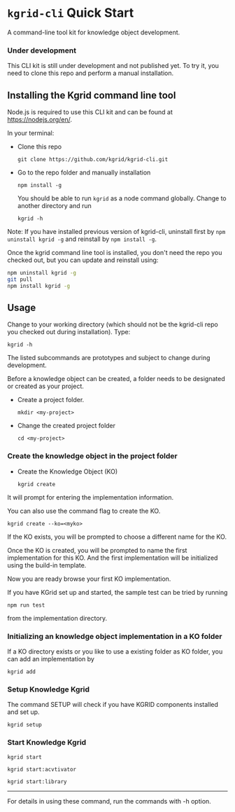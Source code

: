 # `kgrid-cli` Quick Start

A command-line tool kit for knowledge object development.

### Under development

This CLI kit is still under development and not published yet. To try it, you need to clone this repo and perform a manual installation.

## Installing the Kgrid command line tool

Node.js is required to use this CLI kit and can be found at https://nodejs.org/en/.

In your terminal:
- Clone this repo

  ` git clone https://github.com/kgrid/kgrid-cli.git `

- Go to the repo folder and manually installation

    `npm install -g`

    You should be able to run `kgrid` as a node command globally. Change to another directory and run

    `kgrid -h`

Note: If you have installed previous version of kgrid-cli, uninstall first by `npm uninstall kgrid -g` and reinstall by `npm install -g`.

Once the kgrid command line tool is installed, you don't need the repo you checked out, but you can update and reinstall using:

```bash
npm uninstall kgrid -g
git pull
npm install kgrid -g
```

## Usage

Change to your working directory (which should not be the kgrid-cli repo you checked out during installation). Type:

`kgrid -h`

The listed subcommands are prototypes and subject to change during development.

Before a knowledge object can be created, a folder needs to be designated or created as your project.

- Create a project folder.

  `mkdir <my-project>`

- Change the created project folder

  `cd <my-project>`

### Create the knowledge object in the project folder

- Create the Knowledge Object (KO)

  `kgrid create `

It will prompt for entering the implementation information.

You can also use the command flag to create the KO.

  `kgrid create --ko=<myko>`

If the KO exists, you will be prompted to choose a different name for the KO.

Once the KO is created, you will be prompted to name the first implementation for this KO. And the first implementation will be initialized using the build-in template.

Now you are ready browse your first KO implementation.

If you have KGrid set up and started, the sample test can be tried by running

`npm run test`

from the implementation directory.


### Initializing an knowledge object implementation in a KO folder

If a KO directory exists or you like to use a existing folder as KO folder, you can add an implementation by

`kgrid add`


### Setup Knowledge Kgrid

The command SETUP will check if you have KGRID components installed and set up.

`kgrid setup`


### Start Knowledge Kgrid

`kgrid start`

`kgrid start:acvtivator`

`kgrid start:library`





<!--



### Install needed Node modules and K-Grid components, including activator and adapters

` kgrid install `

It will install needed node modules defined in devDependencies, as well as the KGrid runtime dependencies.

If the knowledge object has been modified or new knowledge objects have been added, you might need to run install command to load the latest set of knowledge objects and adapters



### Start the activator and activate the knowledge object

You start the activator in two modes:

 - In DEV mode,

    ` npm run dev `

    The activator will use the project directory as the shelf serving all knowledge objects within the directory.

- In PROD mode,

    `npm run prod -- <options>`

    You can use command line arguments to specify the options for the activator.

    `npm run prod` will use the default shelf location, which is equivalent to `npm run prod -- --kgrid.shelf.cdostore.filesystem.location=activator/shelf`

To start the activator on a different port (Default port: 8080), include ` --server.port=8090 ` as part of the options on the command line.



### Package the knowledge objects

Knowledge objects in the project will be individually packaged into zip files and stored in target folder.

  ` npm run package <objectname> `


### Update the knowledge object Project

After you create a new knowledge object from template, or simply copy/move a knowledge object from another project/directory, or add a new version of existing knowledge object, the file of package.json needs to be updated by

`kgrid update` .

If new dependencies are added, you will need to run `kgrid install` to get the new components ready for use. -->

---

For details in using these command, run the commands with -h option.
